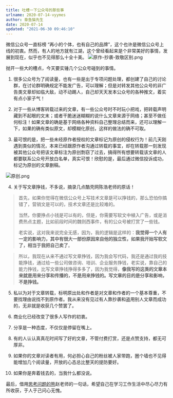 ```yaml
---
title: 吐槽一下公众号的那些事
urlname: 2020-07-14-vyymes
author: 章鱼猫先生
date: 2020-07-14
updated: "2021-06-30 09:46:10"
---
```


微信公众号一直标榜 “再小的个体，也有自己的品牌”，这个也许是微信公众号上线的初衷。然而，有人的地方就有江湖，这个曾经看起来是个非常美好的事情，发展到现在，似乎也不见得那么十全十美。
![原作-抄袭-致敬区别.png](https://shub-1251708715.cos.ap-guangzhou.myqcloud.com/elog-notebook-img/FhnSV5DLtc1qMO3I__R_wNZfzo5a.png)

抛开一些大的槽点，今天要实锤几个公众号碰到的事情。

1. 很多公众号为了阅读量，也有一些是出于专项问题处理，都创建了自己的讨论群，在讨论群明确规定不能发广告，可以理解；但是对转发其他公众号的非广告类文章却如临大敌，动不动踢人，自己却天天发本公众号的各种推文，着实有点小家子气！

2. 对于一些从博客转载过来的文章，有一些公众号时不时玩小把戏，把转载声明藏到不起眼的文末；或者干脆迷迷糊糊的说什么文章来源于网络；甚至不做任何标注！如果文章的确是基于网络各种资料自己整理总结而来，还可以理解一下，如果的确有类似原文，却模糊化原创，这样的做法的确不可取。

3. 最可恨的是，把一些未经原作者授权的文章标记为原创的侵权行为！前几天刚遇到类似的情况，本来已经跟原作者沟通过转载的事宜，却在转载那一刻发现被其他公众号把该文章标注为原创剽窃了过去，搞得所有想要转载该文章的人都要联系公众号开放白名单，真实可恨！欣慰的是，最后通过微信投诉成功，标记为原创的文章删稿。

![原创.png](https://shub-1251708715.cos.ap-guangzhou.myqcloud.com/elog-notebook-img/FqGqmAE7shH-b6kcONDAHCr0EY_t.png)

4. 关于写文章挣钱，不多说，摘录几点酷壳网陈浩老师的原话！

> 首先，如果你觉得在微信公众号上写技术文章是可以挣钱的，那么恐怕你搞错了，营销文是可以的，技术文章还是比较难的。
>
> 当然，你要挣点小钱是可以有的，但是，你需要写软文中植入广告，或是消费热点主题，比如前段时间的魏则西事件，有的公众号被打赏了一些钱。
>
> 老实说，这对我来说完全无感，因为，我的逻辑是这样的：**我觉得一个人有一定的影响力，其中有很大一部份原因来自他的独立性，如果我开始写软文了，相当于我把自己卖了**。

> 所以，我现在从来不通过写文章挣钱，因为我会写代码，我还是通过我的技能挣钱，通过给一些公司做咨询、培训、企业服务挣钱，老实说，靠自己的能力挣钱，比写文章挣钱挣得多多了，因为我觉得，**像我写的这类的文章本来就是用来分享和传播的，不是用来挣钱的。写文章的目的是分享和影响，不是挣钱。**

5. 私以为对于文章转载，标明原出处和作者是对文章和作者的一个基本尊重，不要找理由说找不到原作者。我从来没有见过有人靠抄袭和盗用别人文章而成功的，无非就是收获几个赞罢了。

6. 商业化已经改变了很多人写作的初衷。

7. 分享是一种态度，不仅仅是停留在嘴上。

8. 有的人认认真真花时间写了好的文章，不管付费打赏，还是点赞支持，都无可厚非。

9. 如果你的文章对读者有用，何必担心自己的粉丝被人家带跑，圈个墙也不见得能增加几个阅读量，开放的心态总比整天的提防要好。

10. 如果你是奔着钱去的，当我什么都没说。

最后，借用[思考问题的熊](http://kaopubear.top/)赵老师的一句话，希望自己在学习工作生活中尽心尽力有所收获，于人于己问心无愧。
